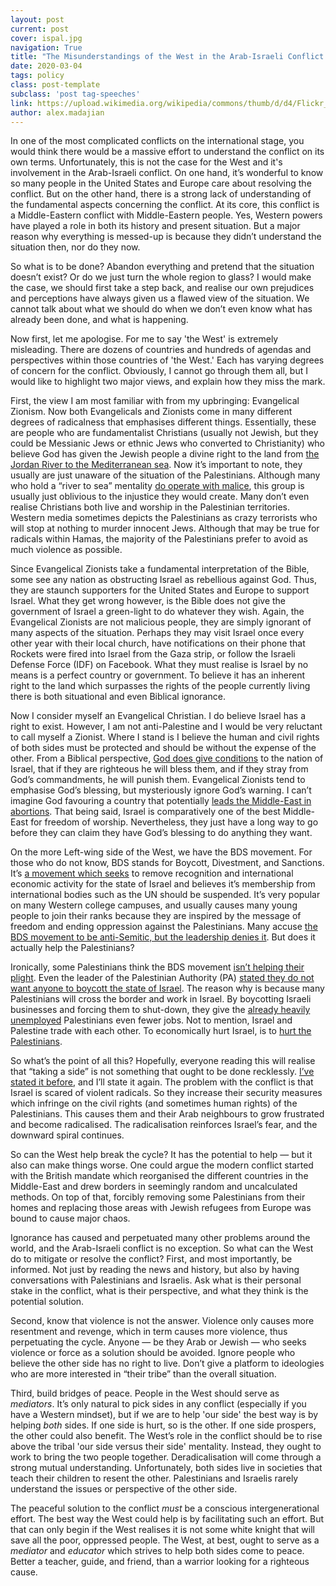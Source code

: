 ```yaml
---
layout: post
current: post
cover: ispal.jpg
navigation: True
title: "The Misunderstandings of the West in the Arab-Israeli Conflict (Part II)"
date: 2020-03-04
tags: policy
class: post-template
subclass: 'post tag-speeches'
link: https://upload.wikimedia.org/wikipedia/commons/thumb/d/d4/Flickr_-_Israel_Defense_Forces_-_Bil%27in_Riot%2C_Jan_2011_%284%29.jpg/964px-Flickr_-_Israel_Defense_Forces_-_Bil%27in_Riot%2C_Jan_2011_%284%29.jpg
author: alex.madajian
---    
```

In one of the most complicated conflicts on the international stage, you would think there would be a massive effort to understand the conflict on its own terms. Unfortunately, this is not the case for the West and it's involvement in the Arab-Israeli conflict. On one hand, it’s wonderful to know so many people in the United States and Europe care about resolving the conflict. But on the other hand, there is a strong lack of understanding of the fundamental aspects concerning the conflict. At its core, this conflict is a Middle-Eastern conflict with Middle-Eastern people. Yes, Western powers have played a role in both its history and present situation. But a major reason why everything is messed-up is because they didn’t understand the situation then, nor do they now.

  

So what is to be done? Abandon everything and pretend that the situation doesn’t exist? Or do we just turn the whole region to glass? I would make the case, we should first take a step back, and realise our own prejudices and perceptions have always given us a flawed view of the situation. We cannot talk about what we should do when we don’t even know what has already been done, and what is happening.

Now first, let me apologise. For me to say 'the West' is extremely misleading. There are dozens of countries and hundreds of agendas and perspectives within those countries of 'the West.' Each has varying degrees of concern for the conflict. Obviously, I cannot go through them all, but I would like to highlight two major views, and explain how they miss the mark.

  

First, the view I am most familiar with from my upbringing: Evangelical Zionism. Now both Evangelicals and Zionists come in many different degrees of radicalness that emphasises different things. Essentially, these are people who are fundamentalist Christians (usually not Jewish, but they could be Messianic Jews or ethnic Jews who converted to Christianity) who believe God has given the Jewish people a divine right to the land from [the Jordan River to the Mediterranean sea](https://temple-news.com/what-does-from-the-river-to-the-sea-mean/). Now it’s important to note, they usually are just unaware of the situation of the Palestinians. Although many who hold a “river to sea” mentality [do operate with malice](https://mosaicmagazine.com/picks/israel-zionism/2018/12/why-the-slogan-from-the-river-to-the-sea-is-a-call-for-the-destruction-of-israel/), this group is usually just oblivious to the injustice they would create. Many don’t even realise Christians both live and worship in the Palestinian territories. Western media sometimes depicts the Palestinians as crazy terrorists who will stop at nothing to murder innocent Jews. Although that may be true for radicals within Hamas, the majority of the Palestinians prefer to avoid as much violence as possible.

  

Since Evangelical Zionists take a fundamental interpretation of the Bible, some see any nation as obstructing Israel as rebellious against God. Thus, they are staunch supporters for the United States and Europe to support Israel. What they get wrong however, is the Bible does not give the government of Israel a green-light to do whatever they wish. Again, the Evangelical Zionists are not malicious people, they are simply ignorant of many aspects of the situation. Perhaps they may visit Israel once every other year with their local church, have notifications on their phone that Rockets were fired into Israel from the Gaza strip, or follow the Israeli Defense Force (IDF) on Facebook. What they must realise is Israel by no means is a perfect country or government. To believe it has an inherent right to the land which surpasses the rights of the people currently living there is both situational and even Biblical ignorance.

  

Now I consider myself an Evangelical Christian. I do believe Israel has a right to exist. However, I am not anti-Palestine and I would be very reluctant to call myself a Zionist. Where I stand is I believe the human and civil rights of both sides must be protected and should be without the expense of the other. From a Biblical perspective, [God does give conditions](https://www.biblegateway.com/passage/?search=Deuteronomy+28%3A15-68&version=NIV) to the nation of Israel, that if they are righteous he will bless them, and if they stray from God’s commandments, he will punish them. Evangelical Zionists tend to emphasise God’s blessing, but mysteriously ignore God’s warning. I can’t imagine God favouring a country that potentially [leads the Middle-East in abortions](https://www.biblegateway.com/passage/?search=Deuteronomy+28%3A15-68&version=NIV). That being said, Israel is comparatively one of the best Middle-East for freedom of worship. Nevertheless, they just have a long way to go before they can claim they have God’s blessing to do anything they want.

  

On the more Left-wing side of the West, we have the BDS movement. For those who do not know, BDS stands for Boycott, Divestment, and Sanctions. It’s [a movement which seeks](https://bdsmovement.net/what-is-bds) to remove recognition and international economic activity for the state of Israel and believes it’s membership from international bodies such as the UN should be suspended. It’s very popular on many Western college campuses, and usually causes many young people to join their ranks because they are inspired by the message of freedom and ending oppression against the Palestinians. Many accuse [the BDS movement to be anti-Semitic, but the leadership denies it](https://www.nytimes.com/2019/07/27/world/middleeast/bds-israel-boycott-antisemitic.html). But does it actually help the Palestinians?

  

Ironically, some Palestinians think the BDS movement [isn’t helping their plight](https://www.washingtoninstitute.org/policy-analysis/view/the-palestinian-case-against-bds). Even the leader of the Palestinian Authority (PA) [stated they do not want anyone to boycott the state of Israel](https://www.timesofisrael.com/abbas-we-do-not-support-the-boycott-of-israel/). The reason why is because many Palestinians will cross the border and work in Israel. By boycotting Israeli businesses and forcing them to shut-down, they give the [already heavily unemployed](http://www.pcbs.gov.ps/portals/_pcbs/PressRelease/Press_En_30-4-2019-labour-en.pdf) Palestinians even fewer jobs. Not to mention, Israel and Palestine trade with each other. To economically hurt Israel, is to [hurt the Palestinians](https://www.albawaba.com/business/ordinary-palestinians-full-support-bds-impossible-712178).

  

So what’s the point of all this? Hopefully, everyone reading this will realise that “taking a side” is not something that ought to be done recklessly.  [I’ve stated it before](https://thepangean.com/Arab-Israeli-Conflict-I), and I’ll state it again. The problem with the conflict is that Israel is scared of violent radicals. So they increase their security measures which infringe on the civil rights (and sometimes human rights) of the Palestinians. This causes them and their Arab neighbours to grow frustrated and become radicalised. The radicalisation reinforces Israel’s fear, and the downward spiral continues.

  

So can the West help break the cycle? It has the potential to help — but it also can make things worse. One could argue the modern conflict started with the British mandate which reorganised the different countries in the Middle-East and drew borders in seemingly random and uncalculated methods. On top of that, forcibly removing some Palestinians from their homes and replacing those areas with Jewish refugees from Europe was bound to cause major chaos.

  

Ignorance has caused and perpetuated many other problems around the world, and the Arab-Israeli conflict is no exception. So what can the West do to mitigate or resolve the conflict? First, and most importantly, be informed. Not just by reading the news and history, but also by having conversations with Palestinians and Israelis. Ask what is their personal stake in the conflict, what is their perspective, and what they think is the potential solution.

  

Second, know that violence is not the answer. Violence only causes more resentment and revenge, which in term causes more violence, thus perpetuating the cycle. Anyone — be they Arab or Jewish — who seeks violence or force as a solution should be avoided. Ignore people who believe the other side has no right to live. Don’t give a platform to ideologies who are more interested in “their tribe” than the overall situation.

  

Third, build bridges of peace. People in the West should serve as *mediators*. It’s only natural to pick sides in any conflict (especially if you have a Western mindset), but if we are to help 'our side' the best way is by helping *both* sides. If one side is hurt, so is the other. If one side prospers, the other could also benefit. The West’s role in the conflict should be to rise above the tribal 'our side versus their side' mentality. Instead, they ought to work to bring the two people together. Deradicalisation will come through a strong mutual understanding. Unfortunately, both sides live in societies that teach their children to resent the other. Palestinians and Israelis rarely understand the issues or perspective of the other side.

  

The peaceful solution to the conflict *must* be a conscious intergenerational effort. The best way the West could help is by facilitating such an effort. But that can only begin if the West realises it is not some white knight that will save all the poor, oppressed people. The West, at best, ought to serve as a *mediator* and *educator* which strives to help both sides come to peace. Better a teacher, guide, and friend, than a warrior looking for a righteous cause.
